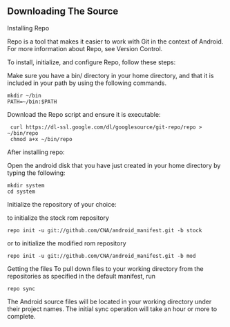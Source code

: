 
Downloading The Source
---------------


Installing Repo


Repo is a tool that makes it easier to work with Git in the context of Android. For more information about Repo, see Version Control.


To install, initialize, and configure Repo, follow these steps:


Make sure you have a bin/ directory in your home directory, and that it is included in your path by using the following commands.


    mkdir ~/bin 
    PATH=~/bin:$PATH
    
    
Download the Repo script and ensure it is executable:


     curl https://dl-ssl.google.com/dl/googlesource/git-repo/repo > ~/bin/repo
     chmod a+x ~/bin/repo
     
     
After installing repo: 

Open the android disk that you have just created in your home directory by typing the following:


    mkdir system
    cd system
    
    
Initialize the repository of your choice:

to initialize the stock rom repository


    repo init -u git://github.com/CNA/android_manifest.git -b stock
    
    
or to initialize the modified rom repository


    repo init -u git://github.com/CNA/android_manifest.git -b mod
    

Getting the files
To pull down files to your working directory from the repositories as specified in the default manifest, run


    repo sync


The Android source files will be located in your working directory under their project names. The initial sync operation will take an hour or more to complete.
    
    
    
    
    
    
    
    
    
    
    
    
    
    
    
    
    
    
    
    
    
    
    
    